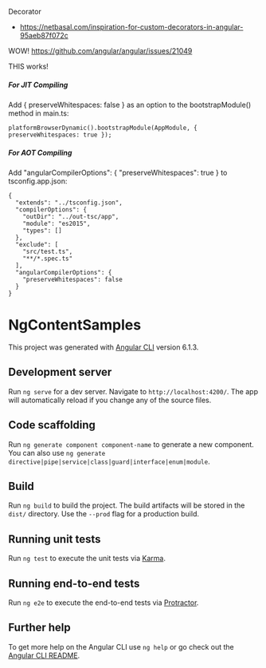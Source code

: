 Decorator

- https://netbasal.com/inspiration-for-custom-decorators-in-angular-95aeb87f072c

WOW!
https://github.com/angular/angular/issues/21049

THIS works!

##### For JIT Compiling

Add { preserveWhitespaces: false } as an option to the bootstrapModule() method in main.ts:

    platformBrowserDynamic().bootstrapModule(AppModule, { preserveWhitespaces: true });

##### For AOT Compiling
Add "angularCompilerOptions": { "preserveWhitespaces": true } to tsconfig.app.json:

    {
      "extends": "../tsconfig.json",
      "compilerOptions": {
        "outDir": "../out-tsc/app",
        "module": "es2015",
        "types": []
      },
      "exclude": [
        "src/test.ts",
        "**/*.spec.ts"
      ],
      "angularCompilerOptions": {
        "preserveWhitespaces": false
      }
    }

# NgContentSamples

This project was generated with [Angular CLI](https://github.com/angular/angular-cli) version 6.1.3.

## Development server

Run `ng serve` for a dev server. Navigate to `http://localhost:4200/`. The app will automatically reload if you change any of the source files.

## Code scaffolding

Run `ng generate component component-name` to generate a new component. You can also use `ng generate directive|pipe|service|class|guard|interface|enum|module`.

## Build

Run `ng build` to build the project. The build artifacts will be stored in the `dist/` directory. Use the `--prod` flag for a production build.

## Running unit tests

Run `ng test` to execute the unit tests via [Karma](https://karma-runner.github.io).

## Running end-to-end tests

Run `ng e2e` to execute the end-to-end tests via [Protractor](http://www.protractortest.org/).

## Further help

To get more help on the Angular CLI use `ng help` or go check out the [Angular CLI README](https://github.com/angular/angular-cli/blob/master/README.md).
